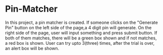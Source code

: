 # Pin-Matcher
In this project, a pin matcher is created. If someone clicks on the "Generate Pin" button on the left side of the page,a 4 digit pin will generate. On the right side of the page, user will input something and press submit button. If both of them matches, there will be a green box shown and if not matches, a red box is shown. User can try upto 3(three) times, after the trial is over, an alert box will be shown.
